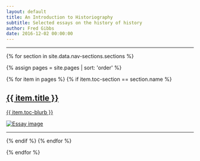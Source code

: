 ```yaml
---
layout: default
title: An Introduction to Historiography
subtitle: Selected essays on the history of history
author: Fred Gibbs
date: 2016-12-02 00:00:00
---
```


<hr>

{% for section in site.data.nav-sections.sections %}

{% assign pages = site.pages | sort: 'order' %}


<div class="cards">

{% for item in pages %}
  {% if item.toc-section == section.name %}
  <a href="{{site.baseurl}}{{item.url}}">
  <div class="row">
    <div class="col-md-8">
      <h2>{{ item.title }}</h2>
      <p> {{ item.toc-blurb }} </p>
    </div>
    <img class="col-md-4 d-sm-none d-md-block" src="essays/images/{{item.toc-image}}" alt="Essay image"/>
  </div>
  </a>
  <hr>
  {% endif %}
{% endfor %}

</div>

{% endfor %}
